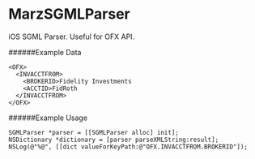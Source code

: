 # MarzSGMLParser
iOS SGML Parser. Useful for OFX API.

######Example Data
```
<OFX>
  <INVACCTFROM>
    <BROKERID>Fidelity Investments
    <ACCTID>FidRoth
  </INVACCTFROM>
</OFX>
```


######Example Usage
```
SGMLParser *parser = [[SGMLParser alloc] init];
NSDictionary *dictionary = [parser parseXMLString:result];
NSLog(@"%@", [[dict valueForKeyPath:@"OFX.INVACCTFROM.BROKERID"]);
```
